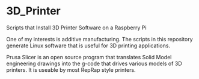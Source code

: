 # 3D_Printer
Scripts that Install 3D Printer Software on a Raspberry Pi

One of my interests is additive manufacturing. The scripts in this repository generate Linux software that is useful for 3D printing applications.

Prusa Slicer is an open source program that translates Solid Model engineering drawings into the g-code that drives various models of 3D printers. It is useable by most RepRap style printers.
